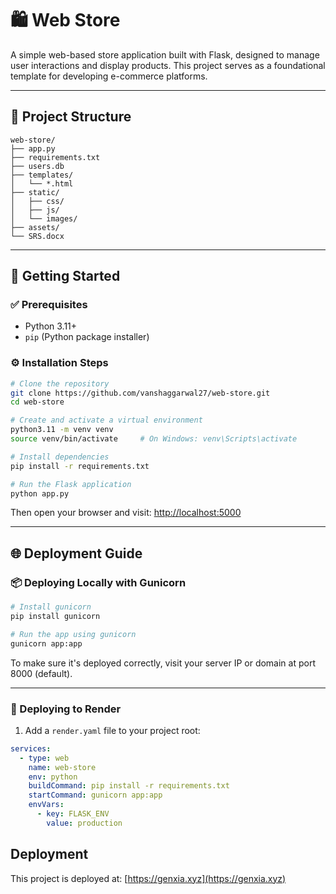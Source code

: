 # 🛍️ Web Store

A simple web-based store application built with Flask, designed to manage user interactions and display products. This project serves as a foundational template for developing e-commerce platforms.

---

## 📁 Project Structure

```
web-store/
├── app.py
├── requirements.txt
├── users.db
├── templates/
│   └── *.html
├── static/
│   ├── css/
│   ├── js/
│   └── images/
├── assets/
└── SRS.docx
```

---

## 🚀 Getting Started

### ✅ Prerequisites

- Python 3.11+
- `pip` (Python package installer)

### ⚙️ Installation Steps

```bash
# Clone the repository
git clone https://github.com/vanshaggarwal27/web-store.git
cd web-store

# Create and activate a virtual environment
python3.11 -m venv venv
source venv/bin/activate     # On Windows: venv\Scripts\activate

# Install dependencies
pip install -r requirements.txt

# Run the Flask application
python app.py
```

Then open your browser and visit: [http://localhost:5000](http://localhost:5000)

---

## 🌐 Deployment Guide

### 📦 Deploying Locally with Gunicorn

```bash
# Install gunicorn
pip install gunicorn

# Run the app using gunicorn
gunicorn app:app
```

To make sure it's deployed correctly, visit your server IP or domain at port 8000 (default).

---

### 🚀 Deploying to Render

1. Add a `render.yaml` file to your project root:

```yaml
services:
  - type: web
    name: web-store
    env: python
    buildCommand: pip install -r requirements.txt
    startCommand: gunicorn app:app
    envVars:
      - key: FLASK_ENV
        value: production
```

## Deployment

This project is deployed at: [https://genxia.xyz](https://genxia.xyz)


